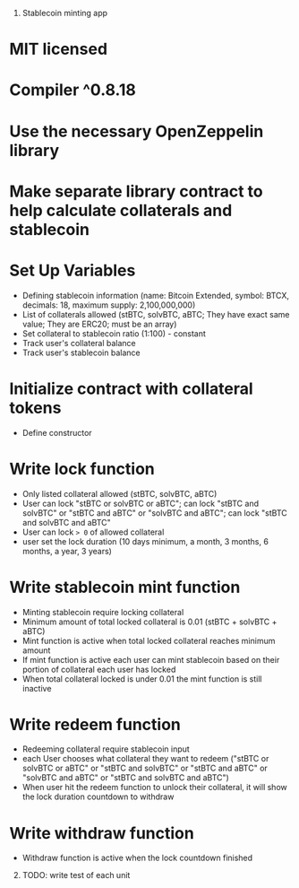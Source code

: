 1. Stablecoin minting app

# MIT licensed
# Compiler ^0.8.18
# Use the necessary OpenZeppelin library
# Make separate library contract to help calculate collaterals and stablecoin

# Set Up Variables
- Defining stablecoin information (name: Bitcoin Extended, symbol: BTCX, decimals: 18, maximum supply: 2,100,000,000)
- List of collaterals allowed (stBTC, solvBTC, aBTC; They have exact same value; They are ERC20; must be an array)
- Set collateral to stablecoin ratio (1:100) - constant
- Track user's collateral balance
- Track user's stablecoin balance

# Initialize contract with collateral tokens
- Define constructor

# Write lock function
- Only listed collateral allowed (stBTC, solvBTC, aBTC)
- User can lock "stBTC or solvBTC or aBTC"; can lock "stBTC and solvBTC" or "stBTC and aBTC" or "solvBTC and aBTC"; can lock "stBTC and solvBTC and aBTC"
- User can lock `> 0` of allowed collateral
- user set the lock duration (10 days minimum, a month, 3 months, 6 months, a year, 3 years)

# Write stablecoin mint function
- Minting stablecoin require locking collateral
- Minimum amount of total locked collateral is 0.01 (stBTC + solvBTC + aBTC)
- Mint function is active when total locked collateral reaches minimum amount
- If mint function is active each user can mint stablecoin based on their portion of collateral each user has locked
- When total collateral locked is under 0.01 the mint function is still inactive

# Write redeem function
- Redeeming collateral require stablecoin input 
- each User chooses what collateral they want to redeem ("stBTC or solvBTC or aBTC" or "stBTC and solvBTC" or "stBTC and aBTC" or "solvBTC and aBTC" or "stBTC and solvBTC and aBTC")
- When user hit the redeem function to unlock their collateral, it will show the lock duration countdown to withdraw

# Write withdraw function
- Withdraw function is active when the lock countdown finished

2. TODO: write test of each unit
